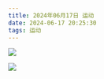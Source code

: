 ```yaml
---
title: 2024年06月17日 运动
date: 2024-06-17 20:25:30
tags: 运动
---
```


<link rel="stylesheet" href="/../css/images.css">

<!-- more -->

<img class="half" src="/../images/exercise/2024-06-17.jpg"></img>

<img class="half" src="/../images/exercise/2024-06-17_腹部.jpg"></img>
